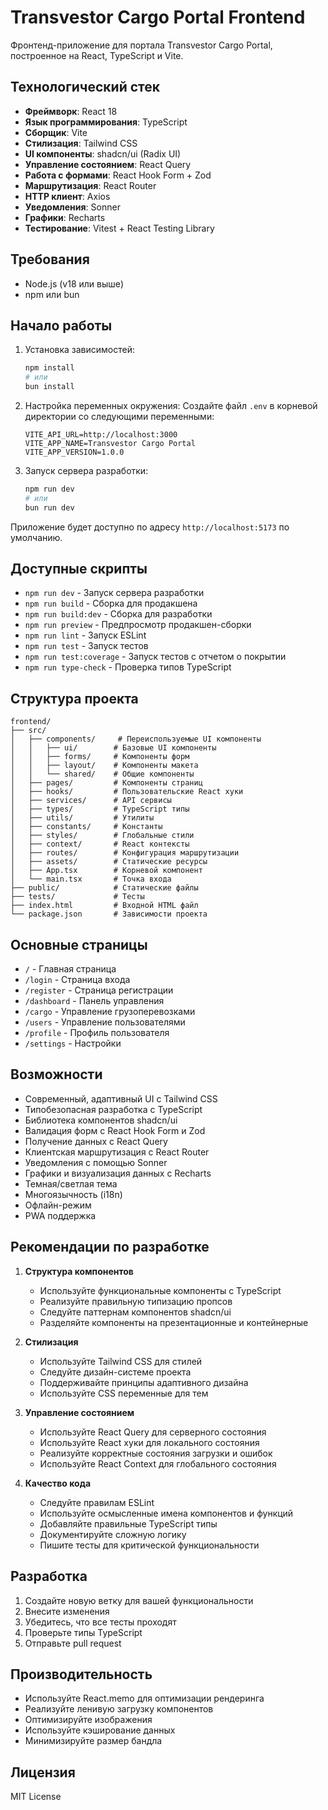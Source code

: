 # Transvestor Cargo Portal Frontend

Фронтенд-приложение для портала Transvestor Cargo Portal, построенное на React, TypeScript и Vite.

## Технологический стек

- **Фреймворк**: React 18
- **Язык программирования**: TypeScript
- **Сборщик**: Vite
- **Стилизация**: Tailwind CSS
- **UI компоненты**: shadcn/ui (Radix UI)
- **Управление состоянием**: React Query
- **Работа с формами**: React Hook Form + Zod
- **Маршрутизация**: React Router
- **HTTP клиент**: Axios
- **Уведомления**: Sonner
- **Графики**: Recharts
- **Тестирование**: Vitest + React Testing Library

## Требования

- Node.js (v18 или выше)
- npm или bun

## Начало работы

1. Установка зависимостей:
   ```bash
   npm install
   # или
   bun install
   ```

2. Настройка переменных окружения:
   Создайте файл `.env` в корневой директории со следующими переменными:
   ```
   VITE_API_URL=http://localhost:3000
   VITE_APP_NAME=Transvestor Cargo Portal
   VITE_APP_VERSION=1.0.0
   ```

3. Запуск сервера разработки:
   ```bash
   npm run dev
   # или
   bun run dev
   ```

Приложение будет доступно по адресу `http://localhost:5173` по умолчанию.

## Доступные скрипты

- `npm run dev` - Запуск сервера разработки
- `npm run build` - Сборка для продакшена
- `npm run build:dev` - Сборка для разработки
- `npm run preview` - Предпросмотр продакшен-сборки
- `npm run lint` - Запуск ESLint
- `npm run test` - Запуск тестов
- `npm run test:coverage` - Запуск тестов с отчетом о покрытии
- `npm run type-check` - Проверка типов TypeScript

## Структура проекта

```
frontend/
├── src/
│   ├── components/     # Переиспользуемые UI компоненты
│   │   ├── ui/        # Базовые UI компоненты
│   │   ├── forms/     # Компоненты форм
│   │   ├── layout/    # Компоненты макета
│   │   └── shared/    # Общие компоненты
│   ├── pages/         # Компоненты страниц
│   ├── hooks/         # Пользовательские React хуки
│   ├── services/      # API сервисы
│   ├── types/         # TypeScript типы
│   ├── utils/         # Утилиты
│   ├── constants/     # Константы
│   ├── styles/        # Глобальные стили
│   ├── context/       # React контексты
│   ├── routes/        # Конфигурация маршрутизации
│   ├── assets/        # Статические ресурсы
│   ├── App.tsx        # Корневой компонент
│   └── main.tsx       # Точка входа
├── public/            # Статические файлы
├── tests/             # Тесты
├── index.html         # Входной HTML файл
└── package.json       # Зависимости проекта
```

## Основные страницы

- `/` - Главная страница
- `/login` - Страница входа
- `/register` - Страница регистрации
- `/dashboard` - Панель управления
- `/cargo` - Управление грузоперевозками
- `/users` - Управление пользователями
- `/profile` - Профиль пользователя
- `/settings` - Настройки

## Возможности

- Современный, адаптивный UI с Tailwind CSS
- Типобезопасная разработка с TypeScript
- Библиотека компонентов shadcn/ui
- Валидация форм с React Hook Form и Zod
- Получение данных с React Query
- Клиентская маршрутизация с React Router
- Уведомления с помощью Sonner
- Графики и визуализация данных с Recharts
- Темная/светлая тема
- Многоязычность (i18n)
- Офлайн-режим
- PWA поддержка

## Рекомендации по разработке

1. **Структура компонентов**
   - Используйте функциональные компоненты с TypeScript
   - Реализуйте правильную типизацию пропсов
   - Следуйте паттернам компонентов shadcn/ui
   - Разделяйте компоненты на презентационные и контейнерные

2. **Стилизация**
   - Используйте Tailwind CSS для стилей
   - Следуйте дизайн-системе проекта
   - Поддерживайте принципы адаптивного дизайна
   - Используйте CSS переменные для тем

3. **Управление состоянием**
   - Используйте React Query для серверного состояния
   - Используйте React хуки для локального состояния
   - Реализуйте корректные состояния загрузки и ошибок
   - Используйте React Context для глобального состояния

4. **Качество кода**
   - Следуйте правилам ESLint
   - Используйте осмысленные имена компонентов и функций
   - Добавляйте правильные TypeScript типы
   - Документируйте сложную логику
   - Пишите тесты для критической функциональности

## Разработка

1. Создайте новую ветку для вашей функциональности
2. Внесите изменения
3. Убедитесь, что все тесты проходят
4. Проверьте типы TypeScript
5. Отправьте pull request

## Производительность

- Используйте React.memo для оптимизации рендеринга
- Реализуйте ленивую загрузку компонентов
- Оптимизируйте изображения
- Используйте кэширование данных
- Минимизируйте размер бандла

## Лицензия

MIT License
